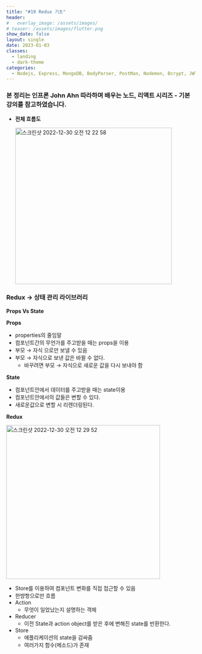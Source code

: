 ```yaml
---
title: "#19 Redux 기초"
header:
#   overlay_image: /assets/images/
# teaser: /assets/images/flutter.png
show_date: false
layout: single
date: 2023-01-03
classes:
  - landing
  - dark-theme
categories:
  - Nodejs, Express, MongoDB, BodyParser, PostMan, Nodemon, Bcrypt, JWT, Auth, React, React Router Dom, CORS, Proxy, Concurrently, Antd CSS, Redux
---
```


### 본 정리는 인프론 John Ahn 따라하며 배우는 노드, 리액트 시리즈 - 기본 강의를 참고하였습니다.

- **전체 흐름도**
    
    <img width="416" alt="스크린샷 2022-12-30 오전 12 22 58" src="https://user-images.githubusercontent.com/79856225/210308329-d0a83354-94e7-4ae7-80e8-6444598c2e11.png">
    

### **Redux → 상태 관리 라이브러리**

**Props Vs State**

**Props**

- properties의 줄임말
- 컴포넌트간의 무언가를 주고받을 때는 props을 이용
- 부모 → 자식 으로만 보낼 수 있음
- 부모 → 자식으로 보낸 값은 바뀔 수 없다.
    - 바꾸려면 부모 → 자식으로 새로운 값을 다시 보내야 함

**State**

- 컴포넌트안에서 데이터를 주고받을 때는 state이용
- 컴포넌트안에서의 값들은 변할 수 있다.
- 새로운값으로 변할 시 리렌더링된다.

**Redux**

<img width="409" alt="스크린샷 2022-12-30 오전 12 29 52" src="https://user-images.githubusercontent.com/79856225/210308334-38800bf6-77e9-4212-970f-71b504be8ac9.png">

- Store를 이용하여 컴포넌트 변화를 직접 접근할 수 있음
- 한뱡항으로만 흐름
- Action
    - 무엇이 일었났는지 설명하는 객체
- Reducer
    - 이전 State과 action object를 받은 후에 변해진 state를 반환한다.
- Store
    - 애플리케이션의 state을 감싸줌
    - 여러가지 함수(메소드)가 존재